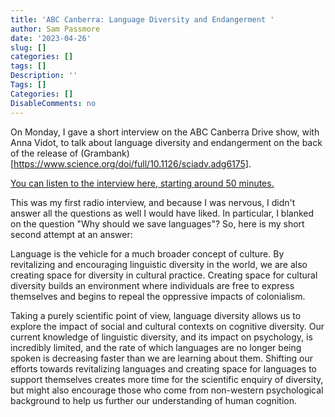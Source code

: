 ```yaml
---
title: 'ABC Canberra: Language Diversity and Endangerment '
author: Sam Passmore
date: '2023-04-26'
slug: []
categories: []
tags: []
Description: ''
Tags: []
Categories: []
DisableComments: no
---
```


On Monday, I gave a short interview on the ABC Canberra Drive show, with Anna Vidot, to talk about language diversity and endangerment on the back of the release of (Grambank)[https://www.science.org/doi/full/10.1126/sciadv.adg6175]. 

[You can listen to the interview here, starting around 50 minutes.](https://www.abc.net.au/canberra/programs/drive/canberra-drive/102237750?fbclid=IwAR0FU0KRWVae5NCMJnwzws1l5JwK7G9rxdsw5GD6D-ziTPto3cmFlMcdLqM)

This was my first radio interview, and because I was nervous, I didn't answer all the questions as well I would have liked. In particular, I blanked on the question "Why should we save languages"? So, here is my short second attempt at an answer: 

Language is the vehicle for a much broader concept of culture. By revitalizing and encouraging linguistic diversity in the world, we are also creating space for diversity in cultural practice. Creating space for cultural diversity builds an environment where individuals are free to express themselves and begins to repeal the oppressive impacts of colonialism. 

Taking a purely scientific point of view, language diversity allows us to explore the impact of social and cultural contexts on cognitive diversity. Our current knowledge of linguistic diversity, and its impact on psychology, is incredibly limited, and the rate of which languages are no longer being spoken is decreasing faster than we are learning about them. Shifting our efforts towards revitalizing languages and creating space for languages to support themselves creates more time for the scientific enquiry of diversity, but might also encourage those who come from non-western psychological background to help us further our understanding of human cognition. 

